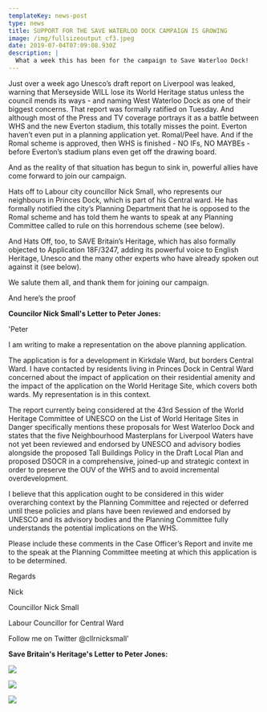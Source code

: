 ```yaml
---
templateKey: news-post
type: news
title: SUPPORT FOR THE SAVE WATERLOO DOCK CAMPAIGN IS GROWING
image: /img/fullsizeoutput_cf3.jpeg
date: 2019-07-04T07:09:08.930Z
description: |
  What a week this has been for the campaign to Save Waterloo Dock!
---
```

Just over a week ago Unesco’s draft report on Liverpool was leaked, warning that Merseyside WILL lose its World Heritage status unless the council mends its ways - and naming West Waterloo Dock as one of their biggest concerns. That report was formally ratified on Tuesday. And although most of the Press and TV coverage portrays it as a battle between WHS and the new Everton stadium, this totally misses the point. Everton haven’t even put in a planning application yet. Romal/Peel have. And if the Romal scheme is approved, then WHS is finished - NO IFs, NO MAYBEs - before Everton’s stadium plans even get off the drawing board.



And as the reality of that situation has begun to sink in, powerful allies have come forward to join our campaign.



Hats off to Labour city councillor Nick Small, who represents our neighbours in Princes Dock, which is part of his Central ward. He has formally notified the city’s Planning Department that he is opposed to the Romal scheme and has told them he wants to speak at any Planning Committee called to rule on this horrendous scheme (see below).



And Hats Off, too, to SAVE Britain’s Heritage, which has also formally objected to Application 18F/3247, adding its powerful voice to English Heritage, Unesco and the many other experts who have already spoken out against it (see below).



We salute them all, and thank them for joining our campaign.



And here’s the proof



**Councilor Nick Small's Letter to Peter Jones:**

'Peter

I am writing to make a representation on the above planning application.

The application is for a development in Kirkdale Ward, but borders Central Ward.  I have contacted by residents living in Princes Dock in Central Ward concerned about the impact of application on their residential amenity and the impact of the application on the World Heritage Site, which covers both wards.  My representation is in this context.

The report currently being considered at the 43rd Session of the World Heritage Committee of UNESCO on the List of World Heritage Sites in Danger specifically mentions these proposals for West Waterloo Dock and states that the five Neighbourhood Masterplans for Liverpool Waters have not yet been reviewed and endorsed by UNESCO and advisory bodies alongside the proposed Tall Buildings Policy in the Draft Local Plan and proposed DSOCR in a comprehensive, joined-up and strategic context in order to preserve the OUV of the WHS and to avoid incremental overdevelopment.

I believe that this application ought to be considered in this wider overarching context by the Planning Committee and rejected or deferred until these policies and plans have been reviewed and endorsed by UNESCO and its advisory bodies and the Planning Committee fully understands the potential implications on the WHS.

Please include these comments in the Case Officer’s Report and invite me to the speak at the Planning Committee meeting at which this application is to be determined.

Regards

Nick

Councillor Nick Small

Labour Councillor for Central Ward

Follow me on Twitter @cllrnicksmall'



**Save Britain's Heritage's Letter to Peter Jones:**



![](/img/2019-07-07-6-.png)

![](/img/2019-07-07-4-.png)

![](/img/2019-07-07-5-.png)
